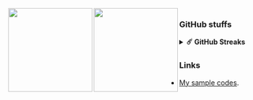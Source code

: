 <a href="https://github.com/Nyoho">
  <img align="left" height="170px" src="https://github-readme-stats.vercel.app/api?username=Nyoho&show_icons=true&theme=dracula" />
</a>
<a href="https://github.com/Nyoho">
  <img align="left" height="170px" src="https://github-readme-stats.vercel.app/api/top-langs/?username=Nyoho&layout=compact&show_icons=true&theme=dracula" />
</a>

### GitHub stuffs

<details>	
  <summary><b>☄️ GitHub Streaks</b></summary>

  <br />
  <img height="180em" src="https://github-readme-streak-stats.herokuapp.com/?user=Nyoho&theme=radical&hide_border=true" />
</details>

### Links

- [My sample codes](https://github.com/NyohoSampleCodes).
